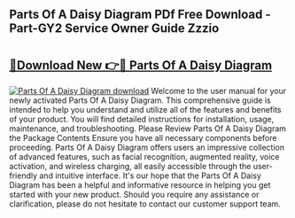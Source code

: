 ## Parts Of A Daisy Diagram PDf Free Download - Part-GY2 Service Owner Guide Zzzio

# <h2><a href="http://dfu70bk.blite.top/?on=Parts+Of+A+Daisy+Diagram">🔗Download New 👉🔴 Parts Of A Daisy Diagram</a></h2>

[![Parts Of A Daisy Diagram download](https://i.imgur.com/lujVjoI.png)](http://dfu70bk.blite.top/?on=Parts+Of+A+Daisy+Diagram)
Welcome to the user manual for your newly activated Parts Of A Daisy Diagram. This comprehensive guide is intended to help you understand and utilize all of the features and benefits of your product. You will find detailed instructions for installation, usage, maintenance, and troubleshooting. Please Review Parts Of A Daisy Diagram the Package Contents Ensure you have all necessary components before proceeding. Parts Of A Daisy Diagram offers users an impressive collection of advanced features, such as facial recognition, augmented reality, voice activation, and wireless charging, all easily accessible through the user-friendly and intuitive interface. It's our hope that the Parts Of A Daisy Diagram has been a helpful and informative resource in helping you get started with your new product. Should you require any assistance or clarification, please do not hesitate to contact our customer support team.
